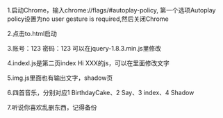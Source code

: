 1.启动Chrome，输入chrome://flags/#autoplay-policy,
第一个选项Autoplay policy设置为no user gesture is required,然后关闭Chrome

2.点击to.html启动

3.账号：123  密码：123  可以在jquery-1.8.3.min.js里修改

4.indexl.js是第二页index Hi XXX的js，可以在里面修改文字

5.img.js里面也有输出文字，shadow页

6.四首音乐，分别对应1 BirthdayCake、2 Say、3 index、4 Shadow

7.听说你喜欢乱删东西，记得备份
